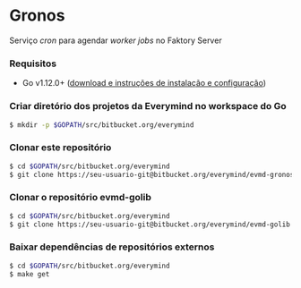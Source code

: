 # Gronos

Serviço _cron_ para agendar _worker jobs_ no Faktory Server

### Requisitos

-   Go v1.12.0+ ([download e instruções de instalação e configuração](https://golang.org/dl))

### Criar diretório dos projetos da Everymind no workspace do Go

```bash
$ mkdir -p $GOPATH/src/bitbucket.org/everymind
```

### Clonar este repositório

```bash
$ cd $GOPATH/src/bitbucket.org/everymind
$ git clone https://seu-usuario-git@bitbucket.org/everymind/evmd-gronos.git
```

### Clonar o repositório evmd-golib

```bash
$ cd $GOPATH/src/bitbucket.org/everymind
$ git clone https://seu-usuario-git@bitbucket.org/everymind/evmd-golib.git
```

### Baixar dependências de repositórios externos

```bash
$ cd $GOPATH/src/bitbucket.org/everymind
$ make get
```
